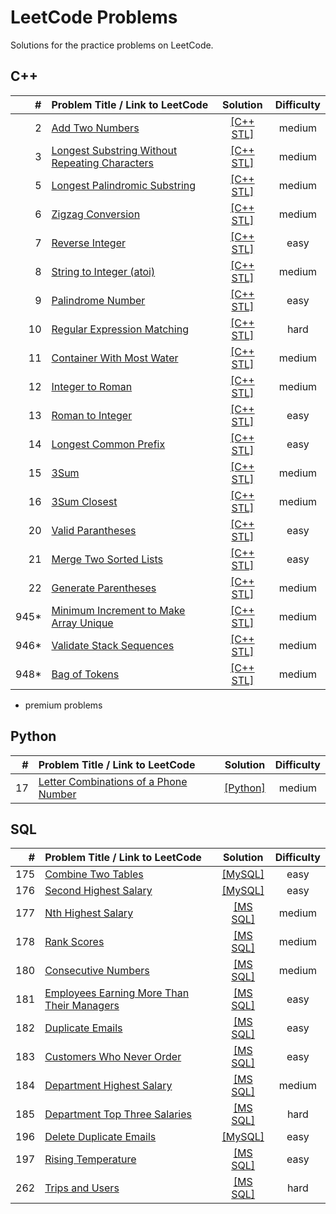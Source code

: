 # LeetCode Problems
Solutions for the practice problems on LeetCode.

## C++

| # | Problem Title / Link to LeetCode | Solution | Difficulty |
|---:| :--- | :---: | :---: |
|2|[Add Two Numbers](https://leetcode.com/problems/add-two-numbers/) | [[C++ STL]](002.Add-Two-Numbers.STL) |medium|
|3|[Longest Substring Without Repeating Characters](https://leetcode.com/problems/longest-substring-without-repeating-characters/) | [[C++ STL]](003.Longest-Substring.STL) |medium|
|5|[Longest Palindromic Substring](https://leetcode.com/problems/longest-palindromic-substring/) | [[C++ STL]](005.Longest-Palindromic-Substring.STL) |medium|
|6|[Zigzag Conversion](https://leetcode.com/problems/zigzag-conversion/) | [[C++ STL]](006.Zigzag-Conversion.STL) |medium|
|7|[Reverse Integer](https://leetcode.com/problems/reverse-integer/) | [[C++ STL]](007.Reverse-Integer.STL) |easy|
|8|[String to Integer (atoi)](https://leetcode.com/problems/string-to-integer-atoi/) | [[C++ STL]](008.String-to-Integer.STL) |medium|
|9|[Palindrome Number](https://leetcode.com/problems/palindrome-number/) | [[C++ STL]](009.Palindrome-Number.STL) |easy|
|10|[Regular Expression Matching](https://leetcode.com/problems/regular-expression-matching/) | [[C++ STL]](010.Regular-Expression-Matching.STL) |hard|
|11|[Container With Most Water](https://leetcode.com/problems/container-with-most-water/) | [[C++ STL]](011.Container-With-Most-Water.STL) |medium|
|12|[Integer to Roman](https://leetcode.com/problems/integer-to-roman/) | [[C++ STL]](012.Integer-to-Roman.STL) |medium|
|13|[Roman to Integer](https://leetcode.com/problems/roman-to-integer/) | [[C++ STL]](013.Roman-to-Integer.STL) |easy|
|14|[Longest Common Prefix](https://leetcode.com/problems/longest-common-prefix/) | [[C++ STL]](014.Longest-Common-Prefix.STL) |easy|
|15|[3Sum](https://leetcode.com/problems/3sum/) | [[C++ STL]](015.3Sum.STL) |medium|
|16|[3Sum Closest](https://leetcode.com/problems/3sum-closest/) | [[C++ STL]](016.3Sum-Closest.STL) |medium|
|20|[Valid Parantheses](https://leetcode.com/problems/valid-parentheses/) | [[C++ STL]](020.Valid-Parantheses.STL) |easy|
|21|[Merge Two Sorted Lists](https://leetcode.com/problems/merge-two-sorted-lists/) | [[C++ STL]](021.Merge-Two-Sorted-Lists.STL) |easy|
|22|[Generate Parentheses](https://leetcode.com/problems/generate-parentheses/) | [[C++ STL]](022.Generate-Parentheses.STL) |medium|
|945*|[Minimum Increment to Make Array Unique](https://leetcode.com/problems/minimum-increment-to-make-array-unique/) | [[C++ STL]](945.Minimum-Increment-to-Make-Array-Unique.STL) |medium|
|946*|[Validate Stack Sequences](https://leetcode.com/problems/validate-stack-sequences/) | [[C++ STL]](946.Validate-Stack-Sequences.STL) |medium|
|948*|[Bag of Tokens](https://leetcode.com/contest/weekly-contest-112/problems/bag-of-tokens/) | [[C++ STL]](948.Bag-of-Tokens.STL) |medium|

* premium problems

## Python

| # | Problem Title / Link to LeetCode | Solution | Difficulty |
|---:| :--- | :---: | :---: |
|17|[Letter Combinations of a Phone Number](https://leetcode.com/problems/letter-combinations-of-a-phone-number/) | [[Python]](Python/017.Letter-Combinations-of-a-Phone-Number.py) |medium|

## SQL

| # | Problem Title / Link to LeetCode | Solution | Difficulty |
|---:| :--- | :---: | :---: |
|175|[Combine Two Tables](https://leetcode.com/problems/combine-two-tables) | [[MySQL]](sql/175.Combine-Two-Tables.SQL) |easy|
|176|[Second Highest Salary](https://leetcode.com/problems/second-highest-salary/) | [[MySQL]](sql/176.Second-Highest-Salary.SQL) |easy|
|177|[Nth Highest Salary](https://leetcode.com/problems/nth-highest-salary/) | [[MS SQL]](sql/177.Nth-Highest-Salary.SQL) |medium|
|178|[Rank Scores](https://leetcode.com/problems/rank-scores/) | [[MS SQL]](sql/178.Rank-Scores.SQL) |medium|
|180|[Consecutive Numbers](https://leetcode.com/problems/consecutive-numbers/) | [[MS SQL]](sql/180.Consecutive-Numbers.SQL) |medium|
|181|[Employees Earning More Than Their Managers](https://leetcode.com/problems/employees-earning-more-than-their-managers/) | [[MS SQL]](sql/181.Employees-Earning-More-Than-Their-Managers.SQL) |easy|
|182|[Duplicate Emails](https://leetcode.com/problems/duplicate-emails/)  | [[MS SQL]](sql/182.Duplicate-Emails.SQL) |easy|
|183|[Customers Who Never Order](https://leetcode.com/problems/customers-who-never-order/) | [[MS SQL]](sql/183.Customers-WhoNeverOrder.SQL) |easy|
|184|[Department Highest Salary](https://leetcode.com/problems/department-highest-salary/) | [[MS SQL]](sql/184.Department-Highest-Salary.SQL) |medium|
|185|[Department Top Three Salaries](https://leetcode.com/problems/department-top-three-salaries/) | [[MS SQL]](sql/185.Department-Top-Three-Salaries.SQL) |hard|
|196|[Delete Duplicate Emails](https://leetcode.com/problems/delete-duplicate-emails/)  | [[MySQL]](sql/196.Delete-Duplicate-Emails.SQL) |easy|
|197|[Rising Temperature](https://leetcode.com/problems/rising-temperature/) | [[MS SQL]](sql/197.Rising-Temperature.SQL) |easy|
|262|[Trips and Users](https://leetcode.com/problems/trips-and-users/) | [[MS SQL]](sql/262.Trips-and-Users.SQL) |hard|
